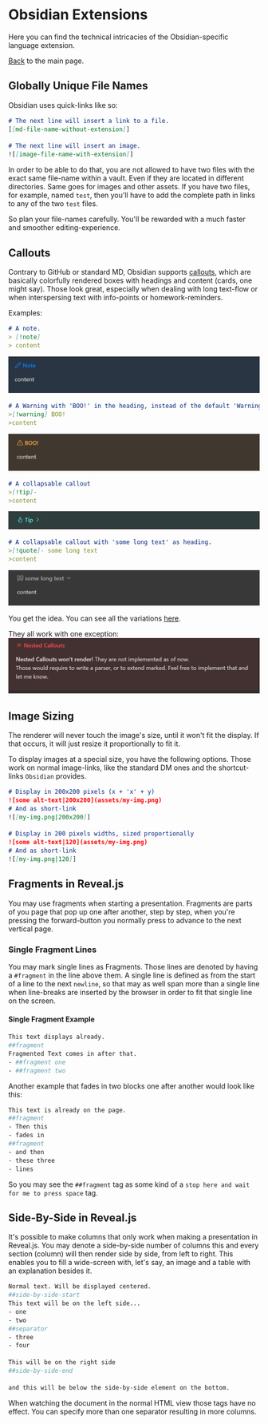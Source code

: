 # Obsidian Extensions
Here you can find the technical intricacies of the Obsidian-specific language extension.

[Back](README.md) to the main page.
## Globally Unique File Names
Obsidian uses quick-links like so:
```markdown
# The next line will insert a link to a file.
[[md-file-name-without-extension]]

# The next line will insert an image.
![[image-file-name-with-extension]]
```
In order to be able to do that, you are not allowed to have two files with the exact same file-name within a vault. Even if they are located in different directories.
Same goes for images and other assets.
If you have two files, for example, named `test`, then you'll have to add the complete path in links to any of the two `test` files.

So plan your file-names carefully.
You'll be rewarded with a much faster and smoother editing-experience.
## Callouts
Contrary to GitHub or standard MD, Obsidian supports [callouts](https://help.obsidian.md/Editing+and+formatting/Callouts), which are basically colorfully rendered boxes with headings and content (cards, one might say).
Those look great, especially when dealing with long text-flow or when interspersing text with info-points or homework-reminders.

Examples:
```markdown
# A note.
> [!note]
> content
```
![](md/assets/Pasted%20image%2020240315082827.png)

```markdown
# A Warning with 'BOO!' in the heading, instead of the default 'Warning'.
>[!warning] BOO!
>content
```
![](md/assets/Pasted%20image%2020240315082849.png)

```markdown
# A collapsable callout
>[!tip]-
>content
```
![](md/assets/Pasted%20image%2020240315082907.png)

```markdown
# A collapsable callout with 'some long text' as heading.
>[!quote]- some long text
>content
```
![](md/assets/Pasted%20image%2020240315083209.png)

You get the idea.
You can see all the variations [here](https://help.obsidian.md/Editing+and+formatting/Callouts).

They all work with one exception:
![](md/assets/Pasted%20image%2020240315082944.png)
## Image Sizing
The renderer will never touch the image's size, until it won't fit the display. If that occurs, it will just resize it proportionally to fit it.

To display images at a special size, you have the following options.
Those work on normal image-links, like the standard DM ones and the shortcut-links `Obsidian` provides.

```markdown
# Display in 200x200 pixels (x + 'x' + y)
![some alt-text|200x200](assets/my-img.png)
# And as short-link
![[my-img.png|200x200]]

# Display in 200 pixels widths, sized proportionally
![some alt-text|120](assets/my-img.png)
# And as short-link
![[my-img.png|120]]
```
## Fragments in Reveal.js
You may use fragments when starting a presentation.
Fragments are parts of you page that pop up one after another, step by step, when you're pressing the forward-button you normally press to advance to the next vertical page.
### Single Fragment Lines
You may mark single lines as Fragments. Those lines are denoted by having a `#fragment` in the line above them.
A single line is defined as from the start of a line to the next `newline`, so that may as well span more than a single line when line-breaks are inserted by the browser in order to fit that single line on the screen.
#### Single Fragment Example
```bash
This text displays already.
##fragment
Fragmented Text comes in after that.
- ##fragment one
- ##fragment two
```
Another example that fades in two blocks one after another would look like this:
```bash
This text is already on the page.
##fragment
- Then this
- fades in
##fragment
- and then
- these three
- lines
```
So you may see the `##fragment` tag as some kind of a `stop here and wait for me to press space` tag.
## Side-By-Side in Reveal.js
It's possible to make columns that only work when making a presentation in Reveal.js.
You may denote a side-by-side number of columns this and every section (column) will then render side by side, from left to right. This enables you to fill a wide-screen with, let's say, an image and a table with an explanation besides it.
```bash
Normal text. Will be displayed centered.
##side-by-side-start
This text will be on the left side...
- one
- two
##separator
- three
- four

This will be on the right side
##side-by-side-end

and this will be below the side-by-side element on the bottom.
```
When watching the document in the normal HTML view those tags have no effect.
You can specify more than one separator resulting in more columns.
